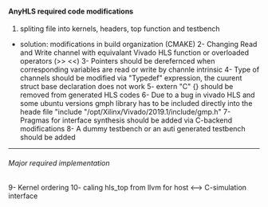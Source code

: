 #### AnyHLS required code modifications
1. spliting file into kernels, headers, top function and testbench
  - solution: modifications in build organization (CMAKE)
2- Changing Read and Write channel with equivalant Vivado HLS function or overloaded operators (>> <<)
3- Pointers should be derefernced when corresponding variables are read or write by channle intrinsic
4- Type of channels should be modified via "Typedef" expression, the cuurent struct base declaration does not work
5- extern "C" {} should be removed from generated HLS codes
6- Due to a bug in vivado HLS and some ubuntu versions gmph library has to be included directly into the heade file "include "/opt/Xilinx/Vivado/2019.1/include/gmp.h"
7- Pragmas for interface synthesis should be added via C-backend modifications
8- A dummy testbench or an auti generated testbench should be added

------
###### Major required implementation
9- Kernel ordering
10- caling hls_top from llvm for host <--> C-simulation interface
